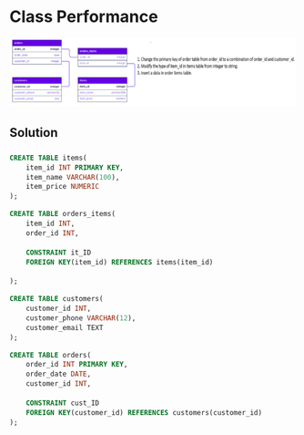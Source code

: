 # Class Performance
![](https://github.com/TashinParvez/MySQL_From_Zero/blob/Tashin/Data%20Definition%20Language%20(DDL)/Practice/Example%202/orders_items_normalized.png)


## Solution

###
```sql
CREATE TABLE items(
    item_id INT PRIMARY KEY,
    item_name VARCHAR(100),
    item_price NUMERIC
);
```


```sql
CREATE TABLE orders_items(
    item_id INT,
    order_id INT,
    
    CONSTRAINT it_ID
    FOREIGN KEY(item_id) REFERENCES items(item_id)

);
```


```sql
CREATE TABLE customers(
    customer_id INT,
    customer_phone VARCHAR(12),
    customer_email TEXT
);
```


```sql
CREATE TABLE orders(
    order_id INT PRIMARY KEY,
    order_date DATE,
    customer_id INT,
    
    CONSTRAINT cust_ID
    FOREIGN KEY(customer_id) REFERENCES customers(customer_id)
);
```

